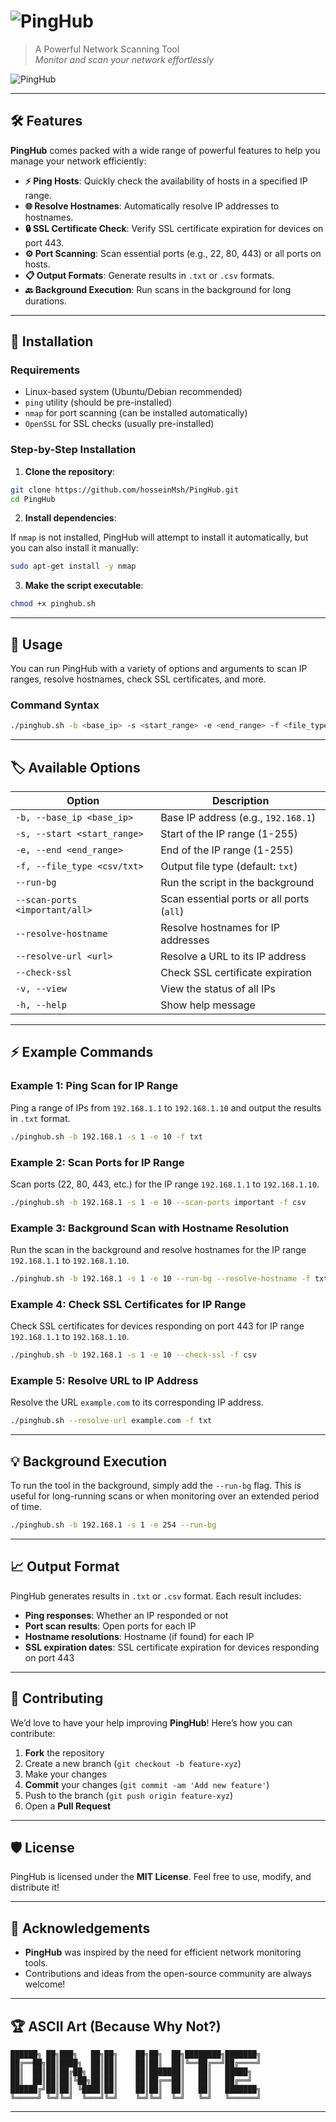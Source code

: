 # ![PingHub](https://img.shields.io/badge/PingHub-🔍-blue)  
> A Powerful Network Scanning Tool  
> _Monitor and scan your network effortlessly_

![PingHub](https://github.com/hosseinMsh/PingHub/assets/123456789/3f53c5e1-bec9-4f7f-b0ff-c0b6c1a3b881)

---

## 🛠️ Features

**PingHub** comes packed with a wide range of powerful features to help you manage your network efficiently:

- **⚡ Ping Hosts**: Quickly check the availability of hosts in a specified IP range.
- **🌐 Resolve Hostnames**: Automatically resolve IP addresses to hostnames.
- **🔒 SSL Certificate Check**: Verify SSL certificate expiration for devices on port 443.
- **⚙️ Port Scanning**: Scan essential ports (e.g., 22, 80, 443) or all ports on hosts.
- **📋 Output Formats**: Generate results in `.txt` or `.csv` formats.
- **🔙 Background Execution**: Run scans in the background for long durations.

---

## 🚀 Installation

### Requirements

- Linux-based system (Ubuntu/Debian recommended)
- `ping` utility (should be pre-installed)
- `nmap` for port scanning (can be installed automatically)
- `OpenSSL` for SSL checks (usually pre-installed)

### Step-by-Step Installation

1. **Clone the repository**:

```bash
git clone https://github.com/hosseinMsh/PingHub.git
cd PingHub
```

2. **Install dependencies**:

If `nmap` is not installed, PingHub will attempt to install it automatically, but you can also install it manually:

```bash
sudo apt-get install -y nmap
```

3. **Make the script executable**:

```bash
chmod +x pinghub.sh
```

---

## 📄 Usage

You can run PingHub with a variety of options and arguments to scan IP ranges, resolve hostnames, check SSL certificates, and more.

### Command Syntax

```bash
./pinghub.sh -b <base_ip> -s <start_range> -e <end_range> -f <file_type> [--run-bg] [--scan-ports important/all] [--resolve-hostname] [--resolve-url <url>] [--check-ssl] [-v]
```

---

## 🏷️ Available Options

| Option | Description |
|--------|-------------|
| `-b, --base_ip <base_ip>` | Base IP address (e.g., `192.168.1`) |
| `-s, --start <start_range>` | Start of the IP range (1-255) |
| `-e, --end <end_range>` | End of the IP range (1-255) |
| `-f, --file_type <csv/txt>` | Output file type (default: `txt`) |
| `--run-bg` | Run the script in the background |
| `--scan-ports <important/all>` | Scan essential ports or all ports (`all`) |
| `--resolve-hostname` | Resolve hostnames for IP addresses |
| `--resolve-url <url>` | Resolve a URL to its IP address |
| `--check-ssl` | Check SSL certificate expiration |
| `-v, --view` | View the status of all IPs |
| `-h, --help` | Show help message |

---

## ⚡ Example Commands

### Example 1: Ping Scan for IP Range

Ping a range of IPs from `192.168.1.1` to `192.168.1.10` and output the results in `.txt` format.

```bash
./pinghub.sh -b 192.168.1 -s 1 -e 10 -f txt
```

### Example 2: Scan Ports for IP Range

Scan ports (22, 80, 443, etc.) for the IP range `192.168.1.1` to `192.168.1.10`.

```bash
./pinghub.sh -b 192.168.1 -s 1 -e 10 --scan-ports important -f csv
```

### Example 3: Background Scan with Hostname Resolution

Run the scan in the background and resolve hostnames for the IP range `192.168.1.1` to `192.168.1.10`.

```bash
./pinghub.sh -b 192.168.1 -s 1 -e 10 --run-bg --resolve-hostname -f txt
```

### Example 4: Check SSL Certificates for IP Range

Check SSL certificates for devices responding on port 443 for IP range `192.168.1.1` to `192.168.1.10`.

```bash
./pinghub.sh -b 192.168.1 -s 1 -e 10 --check-ssl -f csv
```

### Example 5: Resolve URL to IP Address

Resolve the URL `example.com` to its corresponding IP address.

```bash
./pinghub.sh --resolve-url example.com -f txt
```

---

## 💡 Background Execution

To run the tool in the background, simply add the `--run-bg` flag. This is useful for long-running scans or when monitoring over an extended period of time.

```bash
./pinghub.sh -b 192.168.1 -s 1 -e 254 --run-bg
```

---

## 📈 Output Format

PingHub generates results in `.txt` or `.csv` format. Each result includes:

- **Ping responses**: Whether an IP responded or not
- **Port scan results**: Open ports for each IP
- **Hostname resolutions**: Hostname (if found) for each IP
- **SSL expiration dates**: SSL certificate expiration for devices responding on port 443

---

## 🤝 Contributing

We’d love to have your help improving **PingHub**! Here’s how you can contribute:

1. **Fork** the repository
2. Create a new branch (`git checkout -b feature-xyz`)
3. Make your changes
4. **Commit** your changes (`git commit -am 'Add new feature'`)
5. Push to the branch (`git push origin feature-xyz`)
6. Open a **Pull Request**

---

## 🛡️ License

PingHub is licensed under the **MIT License**. Feel free to use, modify, and distribute it!

---

## 👏 Acknowledgements

- **PingHub** was inspired by the need for efficient network monitoring tools.
- Contributions and ideas from the open-source community are always welcome!

---

## 🏆 ASCII Art (Because Why Not?)

```plaintext
██████╗ ██╗███╗   ██╗██╗    ██╗██╗  ██╗████████╗███████╗
██╔══██╗██║████╗  ██║██║    ██║██║  ██║╚══██╔══╝██╔════╝
██║  ██║██║██╔██╗ ██║██║    ██║███████║   ██║   █████╗  
██║  ██║██║██║╚██╗██║██║    ██║██╔══██║   ██║   ██╔══╝  
██████╔╝██║██║ ╚████║██║    ██║██║  ██║   ██║   ███████╗
╚═════╝ ╚═╝╚═╝  ╚═══╝╚═╝    ╚═╝╚═╝  ╚═╝   ╚═╝   ╚══════╝
```

---

